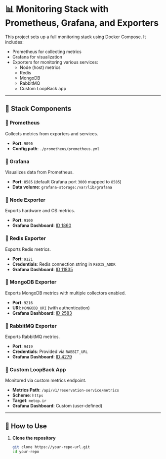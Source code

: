 # 📊 Monitoring Stack with Prometheus, Grafana, and Exporters

This project sets up a full monitoring stack using Docker Compose. It includes:

- Prometheus for collecting metrics
- Grafana for visualization
- Exporters for monitoring various services:
  - Node (host) metrics
  - Redis
  - MongoDB
  - RabbitMQ
  - Custom LoopBack app

---

## 🚀 Stack Components

### 🔹 Prometheus
Collects metrics from exporters and services.

- **Port**: `9090`
- **Config path**: `./prometheus/prometheus.yml`

### 🔹 Grafana
Visualizes data from Prometheus.

- **Port**: `8585` (default Grafana port `3000` mapped to `8585`)
- **Data volume**: `grafana-storage:/var/lib/grafana`

### 🔹 Node Exporter
Exports hardware and OS metrics.

- **Port**: `9100`
- **Grafana Dashboard**: [ID 1860](https://grafana.com/grafana/dashboards/1860)

### 🔹 Redis Exporter
Exports Redis metrics.

- **Port**: `9121`
- **Credentials**: Redis connection string in `REDIS_ADDR`
- **Grafana Dashboard**: [ID 11835](https://grafana.com/grafana/dashboards/11835)

### 🔹 MongoDB Exporter
Exports MongoDB metrics with multiple collectors enabled.

- **Port**: `9216`
- **URI**: `MONGODB_URI` (with authentication)
- **Grafana Dashboard**: [ID 2583](https://grafana.com/grafana/dashboards/2583)

### 🔹 RabbitMQ Exporter
Exports RabbitMQ metrics.

- **Port**: `9419`
- **Credentials**: Provided via `RABBIT_URL`
- **Grafana Dashboard**: [ID 4279](https://grafana.com/grafana/dashboards/4279)

### 🔹 Custom LoopBack App
Monitored via custom metrics endpoint.

- **Metrics Path**: `/api/v1/reservation-service/metrics`
- **Scheme**: `https`
- **Target**: `metop.ir`
- **Grafana Dashboard**: Custom (user-defined)

---

## 🧰 How to Use

1. **Clone the repository**
   ```bash
   git clone https://your-repo-url.git
   cd your-repo
